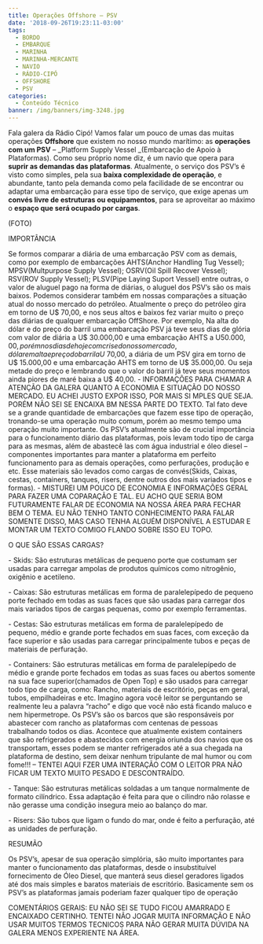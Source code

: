 ```yaml
---
title: Operações Offshore – PSV
date: '2018-09-26T19:23:11-03:00'
tags:
  - BORDO
  - EMBARQUE
  - MARINHA
  - MARINHA-MERCANTE
  - NAVIO
  - RÁDIO-CIPÓ
  - OFFSHORE
  - PSV
categories:
  - Conteúdo Técnico
banner: /img/banners/img-3248.jpg
---
```

Fala galera da Rádio Cipó! Vamos falar um pouco de umas das muitas operações **Offshore** que existem no nosso mundo marítimo: as **operações com um PSV** – _Platform Supply Vessel _(Embarcação de Apoio à Plataformas). Como seu próprio nome diz, é um navio que opera para **suprir as demandas das plataformas**. Atualmente, o serviço dos PSV’s é visto como simples, pela sua **baixa complexidade de operação**, e abundante, tanto pela demanda como pela facilidade de se encontrar ou adaptar uma embarcação para esse tipo de serviço, que exige apenas um **convés livre de estruturas ou equipamentos**, para se aproveitar ao máximo o **espaço que será ocupado por cargas**.



(FOTO)



IMPORTÂNCIA

Se formos comparar a diária de uma embarcação PSV com as demais, como por exemplo de embarcações AHTS(Anchor Handling Tug Vessel); MPSV(Multpurpose Supply Vessel); OSRV(Oil Spill Recover Vessel); RSV(ROV Supply Vessel); PLSV(Pipe Laying  Suport Vessel) entre outras, o valor de aluguel pago na forma de diárias, o aluguel dos PSV’s são os mais baixos. Podemos considerar também em nossas comparações a situação atual do nosso mercado do petróleo. Atualmente o preço do petróleo gira em torno de U$ 70,00, e nos seus altos e baixos fez variar muito o preço das diárias de qualquer embarcação OffShore. Por exemplo, Na alta do dólar e do preço do barril uma embarcação PSV já teve seus dias de glória com valor de diária a U$ 30.000,00 e uma embarcação AHTS a U$50.000,00, porém nos dias de hoje com crise do nosso mercado, dólar em alta e preço do barril a U$ 70,00, a diária de um PSV gira em torno de U$ 15.000,00 e uma embarcação AHTS em torno de U$ 35.000,00. Ou seja metade do preço e lembrando que o valor do barril já teve seus momentos ainda piores de maré baixa a U$ 40,00. - INFORMAÇÕES PARA CHAMAR A ATENÇÃO DA GALERA QUANTO A ECONOMIA E SITUAÇÃO DO NOSSO MERCADO. EU ACHEI JUSTO EXPOR ISSO, POR MAIS SI MPLES QUE SEJA. PORÉM NÃO SEI SE ENCAIXA BM NESSA PARTE DO TEXTO.  Tal fato deve se a grande quantidade de embarcações que fazem esse tipo de operação, tronando-se uma operação muito comum, porém ao mesmo tempo uma operação muito importante. Os PSV’s atualmente são de crucial importância para o funcionamento diário das plataformas, pois levam todo tipo de carga para as mesmas, além de abastecê las com água industrial e óleo diesel – componentes importantes para manter a plataforma em perfeito funcionamento para as demais operações, como perfurações, produção e etc. Esse materiais são levados como cargas de convés(Skids, Caixas, cestas, containers, tanques, risers, dentre outros dos mais variados tipos e formas). - MISTUREI UM POUCO DE ECONOMIA E INFORMAÇÕES GERAL PARA FAZER UMA COPARAÇÃO E TAL. EU ACHO QUE SERIA BOM FUTURAMENTE FALAR DE ECONOMIA NA NOSSA ÁREA PARA FECHAR BEM O TEMA. EU NÃO TENHO TANTO CONHECIMENTO PARA FALAR SOMENTE DISSO, MAS CASO TENHA ALGUÉM DISPONÍVEL A ESTUDAR E MONTAR UM TEXTO COMIGO FLANDO SOBRE ISSO EU TOPO.



O QUE SÂO ESSAS CARGAS?

\- Skids: São estruturas metálicas de pequeno porte que costumam ser usadas para carregar ampolas de produtos químicos como nitrogênio, oxigênio e acetileno.

\- Caixas: São estruturas metálicas em forma de paralelepípedo de pequeno porte fechado em todas as suas faces que são usadas para carregar dos mais variados tipos de cargas pequenas, como por exemplo ferramentas.

\- Cestas: São estruturas metálicas em forma de paralelepípedo de pequeno, médio e grande porte fechados em suas faces, com exceção da face superior e são usadas para carregar principalmente tubos e peças de materiais de perfuração.

\- Containers: São estruturas metálicas em forma de paralelepípedo de médio e grande porte fechados em todas as suas faces ou abertos somente na sua face superior(chamados de Open Top) e são usados para carregar todo tipo de carga, como: Rancho, materiais de escritório, peças em geral, tubos, empilhadeiras e etc. Imagino agora você leitor se perguntando se realmente leu a palavra “racho” e digo que você não está ficando maluco e nem hipermetrope. Os PSV’s são os barcos que são responsáveis por abastecer com rancho as plataformas com centenas de pessoas trabalhando todos os dias. Acontece que atualmente existem containers que são refrigerados e abastecidos com energia oriunda dos navios que os transportam, esses podem se manter refrigerados até a sua chegada na plataforma de destino, sem deixar nenhum tripulante de mal humor ou com fome!!! – TENTEI AQUI FZER UMA INTERAÇÃO COM O LEITOR PRA NÃO FICAR UM TEXTO MUITO PESADO E DESCONTRAÍDO.  

\- Tanque: São estruturas metálicas soldadas a um tanque normalmente de formato cilíndrico. Essa adaptação é feita para que o cilindro não rolasse e não gerasse uma condição insegura meio ao balanço do mar.

\- Risers: São tubos que ligam o fundo do mar, onde é feito a perfuração, até as unidades de perfuração.



RESUMÃO



Os PSV’s, apesar de sua operação simplória, são muito importantes para manter o funcionamento das plataformas, desde o insubstituível fornecimento de Óleo Diesel, que manterá seus diesel geradores ligados até dos mais simples e baratos materiais de escritório. Basicamente sem os PSV’s as plataformas jamais poderiam fazer qualquer tipo de operação



COMENTÁRIOS GERAIS: EU NÃO SEI SE TUDO FICOU AMARRADO E ENCAIXADO CERTINHO. TENTEI NÃO JOGAR MUITA INFORMAÇÃO E NÃO USAR MUITOS TERMOS TECNICOS PARA NÃO GERAR MUITA DÚVIDA NA GALERA MENOS EXPERIENTE NA ÁREA.
